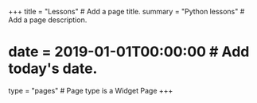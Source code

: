 +++
title = "Lessons"  # Add a page title.
summary = "Python lessons"  # Add a page description.
# date = 2019-01-01T00:00:00  # Add today's date.
type = "pages"  # Page type is a Widget Page
+++
